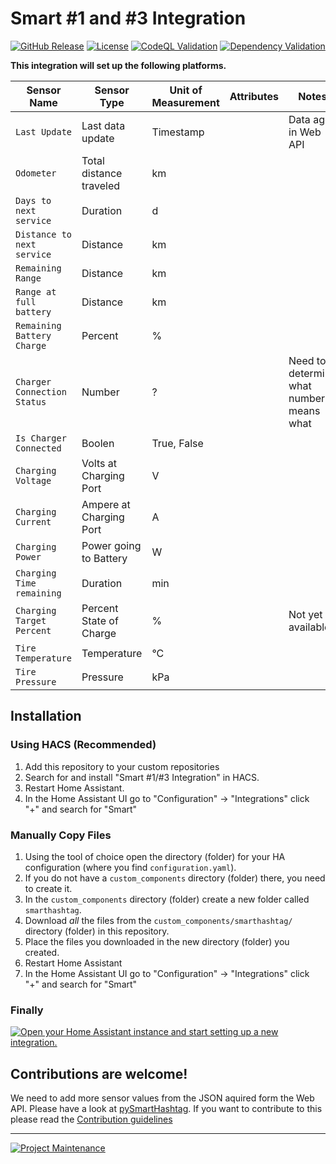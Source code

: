 # Smart #1 and #3 Integration

[![GitHub Release][releases-shield]][releases]
[![License][license-shield]](LICENSE)
[![CodeQL Validation][codeql-shield]][codeql]
[![Dependency Validation][tests-shield]][tests]

**This integration will set up the following platforms.**

| Sensor Name                 | Sensor Type             | Unit of Measurement | Attributes | Notes                                    |
| --------------------------- | ----------------------- | ------------------- | ---------- | ---------------------------------------- |
| `Last Update`               | Last data update        | Timestamp           |            | Data age in Web API                      |
| `Odometer`                  | Total distance traveled | km                  |            |                                          |
| `Days to next service`      | Duration                | d                   |            |                                          |
| `Distance to next service`  | Distance                | km                  |            |                                          |
| `Remaining Range`           | Distance                | km                  |            |                                          |
| `Range at full battery`     | Distance                | km                  |            |                                          |
| `Remaining Battery Charge`  | Percent                 | %                   |            |                                          |
| `Charger Connection Status` | Number                  | ?                   |            | Need to determine what number means what |
| `Is Charger Connected`      | Boolen                  | True, False         |            |                                          |
| `Charging Voltage`          | Volts at Charging Port  | V                   |            |                                          |
| `Charging Current`          | Ampere at Charging Port | A                   |            |                                          |
| `Charging Power`            | Power going to Battery  | W                   |            |                                          |
| `Charging Time remaining`   | Duration                | min                 |            |                                          |
| `Charging Target Percent`   | Percent State of Charge | %                   |            | Not yet available                        |
| `Tire Temperature`          | Temperature             | °C                  |            |                                          |
| `Tire Pressure`             | Pressure                | kPa                 |            |                                          |

## Installation

### Using HACS (Recommended)

1. Add this repository to your custom repositories
1. Search for and install "Smart #1/#3 Integration" in HACS.
1. Restart Home Assistant.
1. In the Home Assistant UI go to "Configuration" -> "Integrations" click "+" and search for "Smart"

### Manually Copy Files

1. Using the tool of choice open the directory (folder) for your HA configuration (where you find `configuration.yaml`).
1. If you do not have a `custom_components` directory (folder) there, you need to create it.
1. In the `custom_components` directory (folder) create a new folder called `smarthashtag`.
1. Download _all_ the files from the `custom_components/smarthashtag/` directory (folder) in this repository.
1. Place the files you downloaded in the new directory (folder) you created.
1. Restart Home Assistant
1. In the Home Assistant UI go to "Configuration" -> "Integrations" click "+" and search for "Smart"

### Finally

[![Open your Home Assistant instance and start setting up a new integration.](https://my.home-assistant.io/badges/config_flow_start.svg)](https://my.home-assistant.io/redirect/config_flow_start/?domain=smarthashtag)

## Contributions are welcome!

We need to add more sensor values from the JSON aquired form the Web API. Please have a look at [pySmartHashtag](https://github.com/DasBasti/pySmartHashtag).
If you want to contribute to this please read the [Contribution guidelines](CONTRIBUTING.md)

---

[![Project Maintenance][maintenance-shield]](https://platinenmacher.tech)

[commits-shield]: https://img.shields.io/github/commit-activity/y/DasBasti/smarthashtag.svg
[commits]: https://github.com/DasBasti/smarthashtag/commits/main
[license-shield]: https://img.shields.io/github/license/DasBasti/smarthashtag.svg
[maintenance-shield]: https://img.shields.io/badge/maintainer-Bastian%20Neumann%20%40DasBasti-blue.svg
[releases-shield]: https://img.shields.io/github/v/release/DasBasti/smarthashtag.svg
[releases]: https://github.com/DasBasti/smarthashtag/releases
[codeql-shield]: https://github.com/DasBasti/smarthashtag/actions/workflows/codeql-analysis.yml/badge.svg
[codeql]: https://github.com/DasBasti/smarthashtag/actions/workflows/codeql-analysis.yml
[tests-shield]: https://github.com/DasBasti/SmartHashtag/actions/workflows/tests.yml/badge.svg
[tests]: https://github.com/DasBasti/SmartHashtag/actions/workflows/tests.yml
